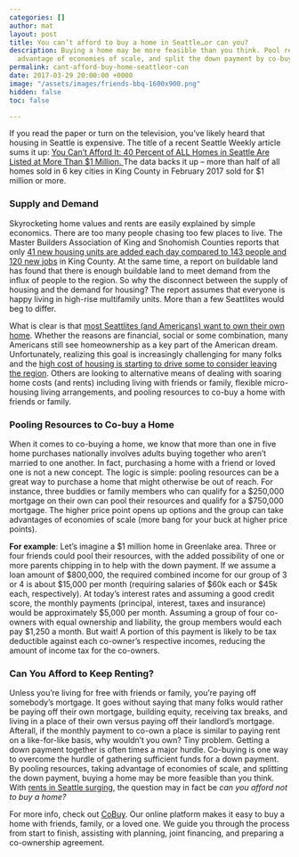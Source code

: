 ```yaml
---
categories: []
author: mat
layout: post
title: You can’t afford to buy a home in Seattle…or can you?
description: Buying a home may be more feasible than you think. Pool resources, take
  advantage of economies of scale, and split the down payment by co-buying a home.
permalink: cant-afford-buy-home-seattleor-can
date: 2017-03-29 20:00:00 +0000
image: "/assets/images/friends-bbq-1600x900.png"
hidden: false
toc: false

---
```

If you read the paper or turn on the television, you’ve likely heard that housing in Seattle is expensive. The title of a recent Seattle Weekly article sums it up: [You Can’t Afford It: 40 Percent of ALL Homes in Seattle Are Listed at More Than $1 Million. ](http://www.seattleweekly.com/news/you-cant-afford-it-40-percent-of-all-homes-for-sale-in-seattle-are-listed-at-more-that-1-million/)The data backs it up – more than half of all homes sold in 6 key cities in King County in February 2017 sold for $1 million or more. 

### Supply and Demand 

Skyrocketing home values and rents are easily explained by simple economics. There are too many people chasing too few places to live. The Master Builders Association of King and Snohomish Counties reports that only [41 new housing units are added each day compared to 143 people and 120 new jobs](https://goo.gl/nl55lq) in King County. At the same time, a report on buildable land has found that there is enough buildable land to meet demand from the influx of people to the region. So why the disconnect between the supply of housing and the demand for housing? The report assumes that everyone is happy living in high-rise multifamily units. More than a few Seattlites would beg to differ. 

What is clear is that [most Seattlites (and Americans) want to own their own home](http://www.seattletimes.com/opinion/homeownership-is-still-the-path-to-the-american-dream/). Whether the reasons are financial, social or some combination, many Americans still see homeownership as a key part of the American dream. Unfortunately, realizing this goal is increasingly challenging for many folks and the [high cost of housing is starting to drive some to consider leaving the region](http://www.seattletimes.com/business/real-estate/nearly-half-of-local-millennials-consider-moving-as-seattle-area-home-costs-soar-again/). Others are looking to alternative means of dealing with soaring home costs (and rents) including living with friends or family, flexible micro-housing living arrangements, and pooling resources to co-buy a home with friends or family. 

### Pooling Resources to Co-buy a Home 

When it comes to co-buying a home, we know that more than one in five home purchases nationally involves adults buying together who aren’t married to one another. In fact, purchasing a home with a friend or loved one is not a new concept. The logic is simple: pooling resources can be a great way to purchase a home that might otherwise be out of reach. For instance, three buddies or family members who can qualify for a $250,000 mortgage on their own can pool their resources and qualify for a $750,000 mortgage. The higher price point opens up options and the group can take advantages of economies of scale (more bang for your buck at higher price points). 

**For example**: Let’s imagine a $1 million home in Greenlake area. Three or four friends could pool their resources, with the added possibility of one or more parents chipping in to help with the down payment. If we assume a loan amount of $800,000, the required combined income for our group of 3 or 4 is about $15,000 per month (requiring salaries of $60k each or $45k each, respectively). At today’s interest rates and assuming a good credit score, the monthly payments (principal, interest, taxes and insurance) would be approximately $5,000 per month. Assuming a group of four co-owners with equal ownership and liability, the group members would each pay $1,250 a month. But wait! A portion of this payment is likely to be tax deductible against each co-owner’s respective incomes, reducing the amount of income tax for the co-owners.

### **Can You Afford to Keep Renting?**

Unless you’re living for free with friends or family, you’re paying off somebody’s mortgage. It goes without saying that many folks would rather be paying off their own mortgage, building equity, receiving tax breaks, and living in a place of their own versus paying off their landlord’s mortgage. Afterall, if the monthly payment to co-own a place is similar to paying rent on a like-for-like basis, why wouldn’t you own? Tiny problem. Getting a down payment together is often times a major hurdle. Co-buying is one way to overcome the hurdle of gathering sufficient funds for a down payment. By pooling resources, taking advantage of economies of scale, and splitting the down payment, buying a home may be more feasible than you think. With [rents in Seattle surging](http://www.seattletimes.com/business/real-estate/after-brief-slowdown-seattle-area-rents-surge-back-up-again-when-will-it-end/), the question may in fact be _can you afford not to buy a home?_

For more info, check out [CoBuy](http://www.gocobuy.com/). Our online platform makes it easy to buy a home with friends, family, or a loved one. We guide you through the process from start to finish, assisting with planning, joint financing, and preparing a co-ownership agreement.
